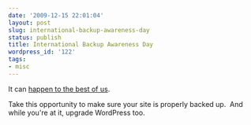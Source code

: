```yaml
---
date: '2009-12-15 22:01:04'
layout: post
slug: international-backup-awareness-day
status: publish
title: International Backup Awareness Day
wordpress_id: '122'
tags:
- misc
---
```


It can <a href="http://www.codinghorror.com/blog/archives/001315.html">happen to the best of us</a>.

Take this opportunity to make sure your site is properly backed up.  And while you're at it, upgrade WordPress too.